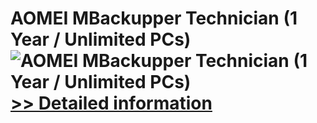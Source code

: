 # AOMEI MBackupper Technician (1 Year / Unlimited PCs)<br />![AOMEI MBackupper Technician (1 Year / Unlimited PCs)](https://mycommerce.akamaized.net/api/pimages/P301012552/BIG/301012552.PNG)<br />[>> Detailed information](https://secure.shareit.com/shareit/product.html?productid=301012552&affiliateid=200057808)